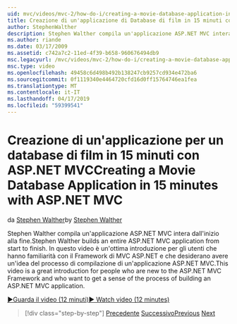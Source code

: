 ```yaml
---
uid: mvc/videos/mvc-2/how-do-i/creating-a-movie-database-application-in-15-minutes-with-aspnet-mvc
title: Creazione di un'applicazione di Database di film in 15 minuti con ASP.NET MVC | Microsoft Docs
author: StephenWalther
description: Stephen Walther compila un'applicazione ASP.NET MVC intera dall'inizio alla fine. In questo video è un'ottima introduzione per gli utenti che hanno familiarità con F. MVC di ASP.NET...
ms.author: riande
ms.date: 03/17/2009
ms.assetid: c742a7c2-11ed-4f39-b658-960676494db9
msc.legacyurl: /mvc/videos/mvc-2/how-do-i/creating-a-movie-database-application-in-15-minutes-with-aspnet-mvc
msc.type: video
ms.openlocfilehash: 49458c6d498b492b138247cb9257cd934e472ba6
ms.sourcegitcommit: 0f1119340e4464720cfd16d0ff15764746ea1fea
ms.translationtype: MT
ms.contentlocale: it-IT
ms.lasthandoff: 04/17/2019
ms.locfileid: "59399541"
---
```

# <a name="creating-a-movie-database-application-in-15-minutes-with-aspnet-mvc"></a><span data-ttu-id="0e807-104">Creazione di un'applicazione per un database di film in 15 minuti con ASP.NET MVC</span><span class="sxs-lookup"><span data-stu-id="0e807-104">Creating a Movie Database Application in 15 minutes with ASP.NET MVC</span></span>

<span data-ttu-id="0e807-105">da [Stephen Walther](https://github.com/StephenWalther)</span><span class="sxs-lookup"><span data-stu-id="0e807-105">by [Stephen Walther](https://github.com/StephenWalther)</span></span>

<span data-ttu-id="0e807-106">Stephen Walther compila un'applicazione ASP.NET MVC intera dall'inizio alla fine.</span><span class="sxs-lookup"><span data-stu-id="0e807-106">Stephen Walther builds an entire ASP.NET MVC application from start to finish.</span></span> <span data-ttu-id="0e807-107">In questo video è un'ottima introduzione per gli utenti che hanno familiarità con il Framework di MVC ASP.NET e che desiderano avere un'idea del processo di compilazione di un'applicazione ASP.NET MVC.</span><span class="sxs-lookup"><span data-stu-id="0e807-107">This video is a great introduction for people who are new to the ASP.NET MVC Framework and who want to get a sense of the process of building an ASP.NET MVC application.</span></span>

[<span data-ttu-id="0e807-108">&#9654;Guarda il video (12 minuti)</span><span class="sxs-lookup"><span data-stu-id="0e807-108">&#9654; Watch video (12 minutes)</span></span>](https://channel9.msdn.com/Blogs/ASP-NET-Site-Videos/creating-a-movie-database-application-in-15-minutes-with-aspnet-mvc)

> [!div class="step-by-step"]
> <span data-ttu-id="0e807-109">[Precedente](creating-a-tasklist-application-with-aspnet-mvc.md)
> [Successivo](understanding-models-views-and-controllers.md)</span><span class="sxs-lookup"><span data-stu-id="0e807-109">[Previous](creating-a-tasklist-application-with-aspnet-mvc.md)
[Next](understanding-models-views-and-controllers.md)</span></span>
